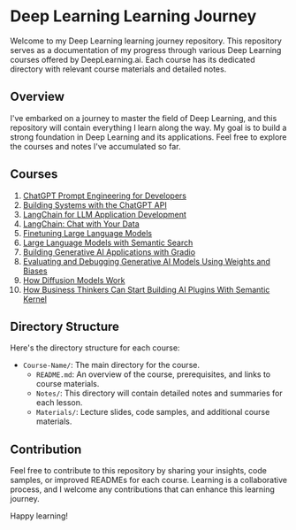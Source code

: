# Deep Learning Learning Journey

Welcome to my Deep Learning learning journey repository. This repository serves as a documentation of my progress through various Deep Learning courses offered by DeepLearning.ai. Each course has its dedicated directory with relevant course materials and detailed notes.

## Overview

I've embarked on a journey to master the field of Deep Learning, and this repository will contain everything I learn along the way. My goal is to build a strong foundation in Deep Learning and its applications. Feel free to explore the courses and notes I've accumulated so far.

## Courses

1. [ChatGPT Prompt Engineering for Developers](./ChatGPT-Prompt-Engineering)
2. [Building Systems with the ChatGPT API](./Building-Systems-with-ChatGPT-API)
3. [LangChain for LLM Application Development](./LangChain-LLM-Application-Development)
4. [LangChain: Chat with Your Data](./LangChain-Chat-with-Your-Data)
5. [Finetuning Large Language Models](./Finetuning-Large-Language-Models)
6. [Large Language Models with Semantic Search](./Large-Language-Models-Semantic-Search)
7. [Building Generative AI Applications with Gradio](./Building-Generative-AI-Applications)
8. [Evaluating and Debugging Generative AI Models Using Weights and Biases](./Evaluating-Debugging-Generative-AI-Models)
9. [How Diffusion Models Work](./How-Diffusion-Models-Work)
10. [How Business Thinkers Can Start Building AI Plugins With Semantic Kernel](./Building-AI-Plugins-Semantic-Kernel)

## Directory Structure

Here's the directory structure for each course:

- `Course-Name/`: The main directory for the course.
    - `README.md`: An overview of the course, prerequisites, and links to course materials.
    - `Notes/`: This directory will contain detailed notes and summaries for each lesson.
    - `Materials/`: Lecture slides, code samples, and additional course materials.

## Contribution

Feel free to contribute to this repository by sharing your insights, code samples, or improved READMEs for each course. Learning is a collaborative process, and I welcome any contributions that can enhance this learning journey.

Happy learning!
